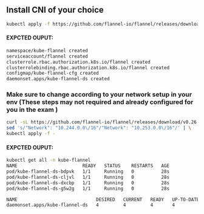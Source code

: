 ## Install CNI of your choice

```bash
kubectl apply -f https://github.com/flannel-io/flannel/releases/download/v0.26.1/kube-flannel.yml
```

#### EXPCTED OUPUT:
```bash
namespace/kube-flannel created
serviceaccount/flannel created
clusterrole.rbac.authorization.k8s.io/flannel created
clusterrolebinding.rbac.authorization.k8s.io/flannel created
configmap/kube-flannel-cfg created
daemonset.apps/kube-flannel-ds created
```

### Make sure to change according to your network setup in your env (These steps may not required and already configured for you in the exam )
```bash
curl -sL https://github.com/flannel-io/flannel/releases/download/v0.26.1/kube-flannel.yml | \
sed 's/"Network": "10.244.0.0\/16"/"Network": "10.253.0.0\/16"/' | \
kubectl apply -f -
```

#### EXPCTED OUPUT:
```bash
kubectl get all -n kube-flannel
NAME                        READY   STATUS    RESTARTS   AGE
pod/kube-flannel-ds-bdpvk   1/1     Running   0          28s
pod/kube-flannel-ds-cljvl   1/1     Running   0          28s
pod/kube-flannel-ds-dxcbp   1/1     Running   0          28s
pod/kube-flannel-ds-g5w2g   1/1     Running   0          28s

NAME                             DESIRED   CURRENT   READY   UP-TO-DATE   AVAILABLE   NODE SELECTOR   AGE
daemonset.apps/kube-flannel-ds   4         4         4       4            4           <none>          28s
```
